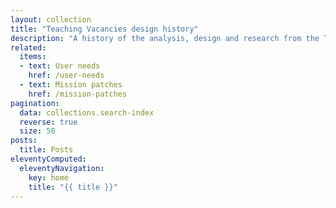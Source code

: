 ```yaml
---
layout: collection
title: "Teaching Vacancies design history"
description: "A history of the analysis, design and research from the Teaching vacancies service."
related:
  items:
  - text: User needs
    href: /user-needs
  - text: Mission patches
    href: /mission-patches
pagination:
  data: collections.search-index
  reverse: true
  size: 50
posts:
  title: Posts
eleventyComputed:
  eleventyNavigation:
    key: home
    title: "{{ title }}"
---
```

